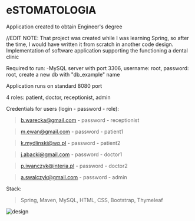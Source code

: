 # eSTOMATOLOGIA
Application created to obtain Engineer's degree 

//EDIT NOTE: That project was created while I was learning Spring, so after the time, I would have written it from scratch in another code design.
Implementation of software application supporting the functioning a dental clinic

Required to run: 
-MySQL server with port 3306, username: root, password: root, create a new db with "db_example" name

Application runs on standard 8080 port

4 roles: patient, doctor, receptionist, admin

Credentials for users (login - password - role):

>b.warecka@gmail.com - password - receptionist

>m.ewan@gmail.com - password - patient1

>k.mydlinski@wp.pl - password - patient2

>j.abacki@gmail.com - password - doctor1

>p.iwanczyk@interia.pl - password - doctor2

>a.swalczyk@gmail.com - password - admin


Stack: 
>Spring,
>Maven,
>MySQL,
>HTML,
>CSS,
>Bootstrap,
>Thymeleaf

![design](https://i.imgur.com/PVac7HZ.png)
